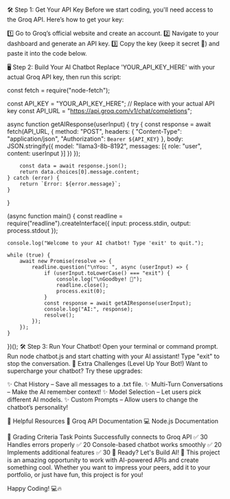 🛠️ Step 1: Get Your API Key
Before we start coding, you'll need access to the Groq API. Here’s how to get your key:

1️⃣ Go to Groq’s official website and create an account.
2️⃣ Navigate to your dashboard and generate an API key.
3️⃣ Copy the key (keep it secret 🧢) and paste it into the code below.

🖥️ Step 2: Build Your AI Chatbot
Replace 'YOUR_API_KEY_HERE' with your actual Groq API key, then run this script:

const fetch = require("node-fetch");

const API_KEY = "YOUR_API_KEY_HERE"; // Replace with your actual API key
const API_URL = "https://api.groq.com/v1/chat/completions";

async function getAIResponse(userInput) {
    try {
        const response = await fetch(API_URL, {
            method: "POST",
            headers: {
                "Content-Type": "application/json",
                "Authorization": `Bearer ${API_KEY}`
            },
            body: JSON.stringify({
                model: "llama3-8b-8192",
                messages: [{ role: "user", content: userInput }]
            })
        });
        
        const data = await response.json();
        return data.choices[0].message.content;
    } catch (error) {
        return `Error: ${error.message}`;
    }
}

(async function main() {
    const readline = require("readline").createInterface({
        input: process.stdin,
        output: process.stdout
    });

    console.log("Welcome to your AI chatbot! Type 'exit' to quit.");

    while (true) {
        await new Promise(resolve => {
            readline.question("\nYou: ", async (userInput) => {
                if (userInput.toLowerCase() === "exit") {
                    console.log("\nGoodbye! 👋");
                    readline.close();
                    process.exit(0);
                }
                const response = await getAIResponse(userInput);
                console.log("AI:", response);
                resolve();
            });
        });
    }
})();
🛠️ Step 3: Run Your Chatbot!
Open your terminal or command prompt.
Run node chatbot.js and start chatting with your AI assistant!
Type "exit" to stop the conversation.
🔧 Extra Challenges (Level Up Your Bot!)
Want to supercharge your chatbot? Try these upgrades:

✨ Chat History – Save all messages to a .txt file.
✨ Multi-Turn Conversations – Make the AI remember context!
✨ Model Selection – Let users pick different AI models.
✨ Custom Prompts – Allow users to change the chatbot’s personality!

📌 Helpful Resources
🔗 Groq API Documentation
💻 Node.js Documentation

🎯 Grading Criteria
Task	Points
Successfully connects to Groq API	✅ 30
Handles errors properly	✅ 20
Console-based chatbot works smoothly	✅ 20
Implements additional features	✅ 30
🎉 Ready? Let's Build AI! 🚀
This project is an amazing opportunity to work with AI-powered APIs and create something cool. Whether you want to impress your peers, add it to your portfolio, or just have fun, this project is for you!

Happy Coding! 💻🔥
